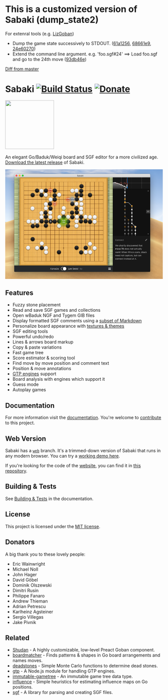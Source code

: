 # This is a customized version of Sabaki (dump_state2)

For extenral tools (e.g. [LizGoban](https://github.com/kaorahi/lizgoban))

- Dump the game state successively to STDOUT. ([61a1256](https://github.com/kaorahi/Sabaki/commit/61a1256dd91ab93f433fe784d8db8bc76dc6324b), [68661e9](https://github.com/kaorahi/Sabaki/commit/68661e96f3bdf4187e7a96aac33216f0cd5dab9c), [24e60270](https://github.com/kaorahi/Sabaki/commit/24e60270bdf9fc2f98483b26f300cf0b254954d2))
- Extend the command line argument. e.g. 'foo.sgf#24' ==> Load foo.sgf and go to the 24th move ([93db46e](https://github.com/kaorahi/Sabaki/commit/93db46e96ec7d2f91ba88f0c4c04134be66b3789))

[Diff from master](https://github.com/SabakiHQ/Sabaki/compare/master...kaorahi:dump_state2)

# Sabaki [![Build Status](https://travis-ci.org/SabakiHQ/Sabaki.svg?branch=master)](https://travis-ci.org/SabakiHQ/Sabaki) [![Donate](https://img.shields.io/badge/donate-paypal-blue.svg)](https://www.paypal.me/yishn/5)

<img src="logo.png" width="156" height="156">

An elegant Go/Baduk/Weiqi board and SGF editor for a more civilized age. [Download the latest release](https://github.com/SabakiHQ/Sabaki/releases) of Sabaki.

![Screenshot](screenshot.png)

## Features

- Fuzzy stone placement
- Read and save SGF games and collections
- Open wBaduk NGF and Tygem GIB files
- Display formatted SGF comments using a [subset of Markdown](https://github.com/SabakiHQ/Sabaki/blob/master/docs/guides/markdown.md)
- Personalize board appearance with [textures & themes](https://github.com/SabakiHQ/Sabaki/blob/master/docs/guides/theme-directory.md)
- SGF editing tools
- Powerful undo/redo
- Lines & arrows board markup
- Copy & paste variations
- Fast game tree
- Score estimator & scoring tool
- Find move by move position and comment text
- Position & move annotations
- [GTP engines](https://github.com/SabakiHQ/Sabaki/blob/master/docs/guides/engines.md) support
- Board analysis with engines which support it
- Guess mode
- Autoplay games

## Documentation

For more information visit the [documentation](https://github.com/SabakiHQ/Sabaki/blob/master/docs/README.md). You're welcome to [contribute](https://github.com/SabakiHQ/Sabaki/blob/master/CONTRIBUTING.md) to this project.

## Web Version

Sabaki has a [`web`](https://github.com/SabakiHQ/Sabaki/tree/web) branch. It's a trimmed-down version of Sabaki that runs in any modern browser. You can try a [working demo here](https://sabaki.yichuanshen.de/web/).

If you're looking for the code of the [website](http://sabaki.yichuanshen.de/), you can find it in [this repository](https://github.com/SabakiHQ/sabaki-website).

## Building & Tests

See [Building & Tests](https://github.com/SabakiHQ/Sabaki/blob/master/docs/guides/building-tests.md) in the documentation.

## License

This project is licensed under the [MIT license](https://github.com/SabakiHQ/Sabaki/blob/master/LICENSE.md).

## Donators

A big thank you to these lovely people:

- Eric Wainwright
- Michael Noll
- John Hager
- David Göbel
- Dominik Olszewski
- Dimitri Rusin
- Philippe Fanaro
- Andrew Thieman
- Adrian Petrescu
- Karlheinz Agsteiner
- Sergio Villegas
- Jake Pivnik

## Related

* [Shudan](https://github.com/SabakiHQ/Shudan) - A highly customizable, low-level Preact Goban component.
* [boardmatcher](https://github.com/SabakiHQ/boardmatcher) - Finds patterns & shapes in Go board arrangements and names moves.
* [deadstones](https://github.com/SabakiHQ/deadstones) - Simple Monte Carlo functions to determine dead stones.
* [gtp](https://github.com/SabakiHQ/gtp) - A Node.js module for handling GTP engines.
* [immutable-gametree](https://github.com/SabakiHQ/immutable-gametree) - An immutable game tree data type.
* [influence](https://github.com/SabakiHQ/influence) - Simple heuristics for estimating influence maps on Go positions.
* [sgf](https://github.com/SabakiHQ/sgf) - A library for parsing and creating SGF files.
